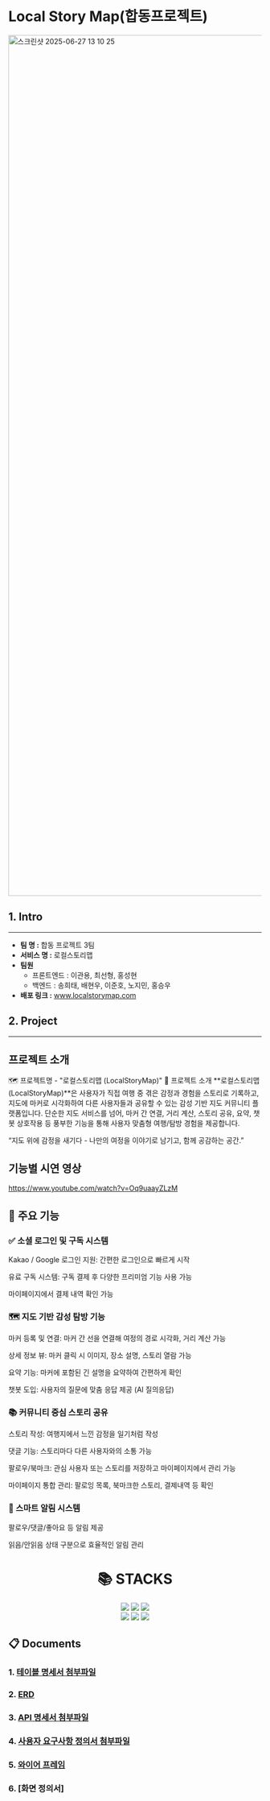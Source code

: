 # Local Story Map(합동프로젝트)
<img width="1710" alt="스크린샷 2025-06-27 13 10 25" src="https://github.com/user-attachments/assets/66b0bea0-188c-4cce-89a0-8cff8292ecc2" />

## 1. Intro

---

- **팀 명 :** 합동 프로젝트 3팀
- **서비스 명 :** 로컬스토리맵
- **팀원**
    - 프론트엔드 : 이관용, 최선형, 홍성현
    - 백엔드 : 송희태, 배현우, 이준호, 노지민, 홍승우
- **배포 링크 :** www.localstorymap.com

## 2. Project

---

## 프로젝트 소개
🗺️ 프로젝트명 - "로컬스토리맵 (LocalStoryMap)"
🧭 프로젝트 소개
**로컬스토리맵(LocalStoryMap)**은 사용자가 직접 여행 중 겪은 감정과 경험을 스토리로 기록하고, 지도에 마커로 시각화하여 다른 사용자들과 공유할 수 있는 감성 기반 지도 커뮤니티 플랫폼입니다.
단순한 지도 서비스를 넘어, 마커 간 연결, 거리 계산, 스토리 공유, 요약, 챗봇 상호작용 등 풍부한 기능을 통해 사용자 맞춤형 여행/탐방 경험을 제공합니다.

“지도 위에 감정을 새기다 - 나만의 여정을 이야기로 남기고, 함께 공감하는 공간.”

## 기능별 시연 영상
https://www.youtube.com/watch?v=Oq9uaayZLzM 

## 🚀 주요 기능
### ✅ 소셜 로그인 및 구독 시스템
Kakao / Google 로그인 지원: 간편한 로그인으로 빠르게 시작

유료 구독 시스템: 구독 결제 후 다양한 프리미엄 기능 사용 가능

마이페이지에서 결제 내역 확인 가능

### 🗺️ 지도 기반 감성 탐방 기능
마커 등록 및 연결: 마커 간 선을 연결해 여정의 경로 시각화, 거리 계산 가능

상세 정보 뷰: 마커 클릭 시 이미지, 장소 설명, 스토리 열람 가능

요약 기능: 마커에 포함된 긴 설명을 요약하여 간편하게 확인

챗봇 도입: 사용자의 질문에 맞춤 응답 제공 (AI 질의응답)

### 📚 커뮤니티 중심 스토리 공유
스토리 작성: 여행지에서 느낀 감정을 일기처럼 작성

댓글 기능: 스토리마다 다른 사용자와의 소통 가능

팔로우/북마크: 관심 사용자 또는 스토리를 저장하고 마이페이지에서 관리 가능

마이페이지 통합 관리: 팔로잉 목록, 북마크한 스토리, 결제내역 등 확인

### 🔔 스마트 알림 시스템
팔로우/댓글/좋아요 등 알림 제공

읽음/안읽음 상태 구분으로 효율적인 알림 관리

<div align=center><h1>📚 STACKS</h1></div>

<div align=center> 
    <img src="https://img.shields.io/badge/python-4169e1?style=for-the-badge&logo=python&logoColor=white"> 
    <img src="https://img.shields.io/badge/django-092E20?style=for-the-badge&logo=django&logoColor=white">
    <img src="https://img.shields.io/badge/github-181717?style=for-the-badge&logo=github&logoColor=white">
    <br>
    <img src="https://img.shields.io/badge/git-F05032?style=for-the-badge&logo=git&logoColor=white"> 
    <img src="https://img.shields.io/badge/postgresql-4479A1?style=for-the-badge&logo=postgresql&logoColor=white">
    <img src="https://img.shields.io/badge/NCP-232F3E?style=for-the-badge&logo=NCP&logoColor=white">
</div>

<h2>📋 Documents</h2>

### 1. [테이블 명세서 첨부파일](https://github.com/user-attachments/files/20938656/LocalStoryMap.Bankand3Team.ERD.xlsx)

### 2. [ERD](https://www.erdcloud.com/d/pxqBHLGA2usnMJ7QW)

### 3. [API 명세서 첨부파일](https://github.com/user-attachments/files/20938664/LocalStoryMap.Bankand3Team.API.xlsx)

### 4. [사용자 요구사항 정의서 첨부파일](https://github.com/user-attachments/files/20938603/_R1.pdf)

### 5. [와이어 프레임](https://www.figma.com/design/JSccwQkynWD8Eyzr9HRJ8I/%EC%98%A4%EC%A6%88_%ED%95%A9%EB%8F%99%ED%94%84%EB%A1%9C%EC%A0%9D%ED%8A%B8_%EB%A1%9C%EC%BB%AC%EC%8A%A4%ED%86%A0%EB%A6%AC%EB%A7%B5?node-id=0-1&p=f)
### 6. [화면 정의서]
